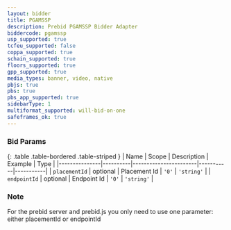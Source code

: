 ```yaml
---
layout: bidder
title: PGAMSSP
description: Prebid PGAMSSP Bidder Adapter
biddercode: pgamssp
usp_supported: true
tcfeu_supported: false
coppa_supported: true
schain_supported: true
floors_supported: true
gpp_supported: true
media_types: banner, video, native
pbjs: true
pbs: true
pbs_app_supported: true
sidebarType: 1
multiformat_supported: will-bid-on-one
safeframes_ok: true
---
```


### Bid Params

{: .table .table-bordered .table-striped }
| Name          | Scope    | Description           | Example   | Type      |
|---------------|----------|-----------------------|-----------|-----------|
| `placementId`      | optional | Placement Id         | `'0'`    | `'string'` |
| `endpointId`       | optional | Endpoint Id          | `'0'`    | `'string'` |

### Note

For the prebid server and prebid.js you only need to use one parameter: either placementId or endpointId
